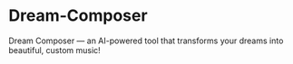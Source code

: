 # Dream-Composer
Dream Composer — an AI-powered tool that transforms your dreams into beautiful, custom music!
